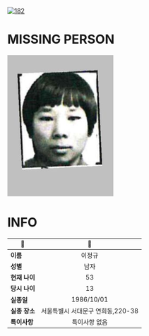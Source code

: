 [![182](https://img.shields.io/badge/%EC%8B%A4%EC%A2%85%EC%8B%A0%EA%B3%A0%EB%8A%94%20%EA%B5%AD%EB%B2%88%EC%97%86%EC%9D%B4-182-blue)](http://safe182.go.kr/index.do)

# MISSING PERSON

<img src="./missing_person.jpg">

# INFO

|🔑|💎|
|--|:--:|
|**이름**|이정규|
|**성별**|남자|
|**현재 나이**|53|
|**당시 나이**|13|
|**실종일**|1986/10/01|
|**실종 장소**|서울특별시 서대문구 연희동,220-38|
|**특이사항**|특이사항 없음|
